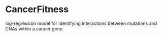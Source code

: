 # CancerFitness
log-regression model for identifying interactions between mutations and CNAs within a cancer gene

